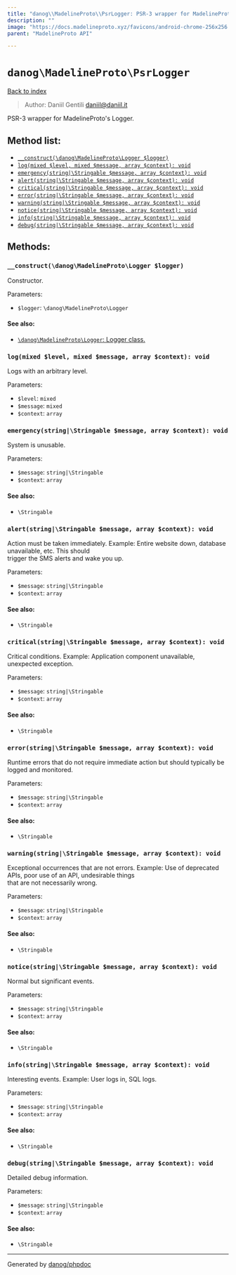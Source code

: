 ```yaml
---
title: "danog\\MadelineProto\\PsrLogger: PSR-3 wrapper for MadelineProto's Logger."
description: ""
image: "https://docs.madelineproto.xyz/favicons/android-chrome-256x256.png"
parent: "MadelineProto API"

---
```

# `danog\MadelineProto\PsrLogger`
[Back to index](../../index.html)

> Author: Daniil Gentili <daniil@daniil.it>  
  

PSR-3 wrapper for MadelineProto's Logger.  




## Method list:
* [`__construct(\danog\MadelineProto\Logger $logger)`](#__construct-danog-madelineproto-logger-logger)
* [`log(mixed $level, mixed $message, array $context): void`](#log-mixed-level-mixed-message-array-context-void)
* [`emergency(string|\Stringable $message, array $context): void`](#emergency-string-stringable-message-array-context-void)
* [`alert(string|\Stringable $message, array $context): void`](#alert-string-stringable-message-array-context-void)
* [`critical(string|\Stringable $message, array $context): void`](#critical-string-stringable-message-array-context-void)
* [`error(string|\Stringable $message, array $context): void`](#error-string-stringable-message-array-context-void)
* [`warning(string|\Stringable $message, array $context): void`](#warning-string-stringable-message-array-context-void)
* [`notice(string|\Stringable $message, array $context): void`](#notice-string-stringable-message-array-context-void)
* [`info(string|\Stringable $message, array $context): void`](#info-string-stringable-message-array-context-void)
* [`debug(string|\Stringable $message, array $context): void`](#debug-string-stringable-message-array-context-void)

## Methods:
### `__construct(\danog\MadelineProto\Logger $logger)`

Constructor.


Parameters:

* `$logger`: `\danog\MadelineProto\Logger`   


#### See also: 
* [`\danog\MadelineProto\Logger`: Logger class.](../../danog/MadelineProto/Logger.html)




### `log(mixed $level, mixed $message, array $context): void`

Logs with an arbitrary level.


Parameters:

* `$level`: `mixed`   
* `$message`: `mixed`   
* `$context`: `array`   



### `emergency(string|\Stringable $message, array $context): void`

System is unusable.


Parameters:

* `$message`: `string|\Stringable`   
* `$context`: `array`   


#### See also: 
* `\Stringable`




### `alert(string|\Stringable $message, array $context): void`

Action must be taken immediately.
Example: Entire website down, database unavailable, etc. This should  
trigger the SMS alerts and wake you up.

Parameters:

* `$message`: `string|\Stringable`   
* `$context`: `array`   


#### See also: 
* `\Stringable`




### `critical(string|\Stringable $message, array $context): void`

Critical conditions.
Example: Application component unavailable, unexpected exception.

Parameters:

* `$message`: `string|\Stringable`   
* `$context`: `array`   


#### See also: 
* `\Stringable`




### `error(string|\Stringable $message, array $context): void`

Runtime errors that do not require immediate action but should typically
be logged and monitored.


Parameters:

* `$message`: `string|\Stringable`   
* `$context`: `array`   


#### See also: 
* `\Stringable`




### `warning(string|\Stringable $message, array $context): void`

Exceptional occurrences that are not errors.
Example: Use of deprecated APIs, poor use of an API, undesirable things  
that are not necessarily wrong.

Parameters:

* `$message`: `string|\Stringable`   
* `$context`: `array`   


#### See also: 
* `\Stringable`




### `notice(string|\Stringable $message, array $context): void`

Normal but significant events.


Parameters:

* `$message`: `string|\Stringable`   
* `$context`: `array`   


#### See also: 
* `\Stringable`




### `info(string|\Stringable $message, array $context): void`

Interesting events.
Example: User logs in, SQL logs.

Parameters:

* `$message`: `string|\Stringable`   
* `$context`: `array`   


#### See also: 
* `\Stringable`




### `debug(string|\Stringable $message, array $context): void`

Detailed debug information.


Parameters:

* `$message`: `string|\Stringable`   
* `$context`: `array`   


#### See also: 
* `\Stringable`




---
Generated by [danog/phpdoc](https://phpdoc.daniil.it)
